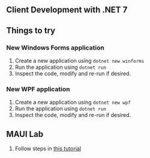 ## Client Development with .NET 7

## Things to try

### New Windows Forms application
1. Create a new application using `dotnet new winforms`
1. Run the application using `dotnet run`
1. Inspect the code, modify and re-run if desired.

### New WPF application
1. Create a new application using `dotnet new wpf`
1. Run the application using `dotnet run`
1. Inspect the code, modify and re-run if desired.

## MAUI Lab
1. Follow steps in [this tutorial](https://learn.microsoft.com/en-us/dotnet/maui/tutorials/notes-app/)
